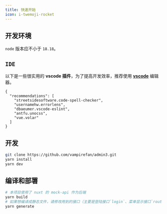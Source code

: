 ```yaml
---
title: 快速开始
icon: i-twemoji-rocket
---
```


## 开发环境

`node` 版本应不小于 `18.18`。

## `IDE`

以下是一些很实用的 **vscode 插件**，为了提高开发效率，推荐使用 **[vscode](https://code.visualstudio.com/)** 编辑器。
```json{}[@/.vscode/extensions.json]
{
  "recommendations": [
    "streetsidesoftware.code-spell-checker",
    "usernamehw.errorlens",
    "dbaeumer.vscode-eslint",
    "antfu.unocss",
    "vue.volar"
  ]
}
```

## 开发

```sh
git clone https://github.com/vampirefan/admin3.git
yarn install
yarn dev
```

## 编译和部署

```sh
# 本项目使用了 nuxt 的 mock-api 作为后端
yarn build
# 如果想编译成静态文件，请修改用到的接口（主要是登陆接口`login`、菜单显示接口`routers`）
yarn generate
```
